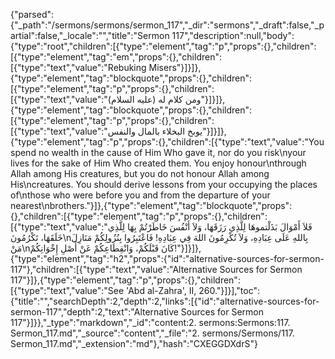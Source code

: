 {"parsed":{"_path":"/sermons/sermons/sermon_117","_dir":"sermons","_draft":false,"_partial":false,"_locale":"","title":"Sermon 117","description":null,"body":{"type":"root","children":[{"type":"element","tag":"p","props":{},"children":[{"type":"element","tag":"em","props":{},"children":[{"type":"text","value":"Rebuking Misers"}]}]},{"type":"element","tag":"blockquote","props":{},"children":[{"type":"element","tag":"p","props":{},"children":[{"type":"text","value":"ومن كلام له (عليه السلام)"}]}]},{"type":"element","tag":"blockquote","props":{},"children":[{"type":"element","tag":"p","props":{},"children":[{"type":"text","value":"يوبخ البخلاء بالمال والنفس"}]}]},{"type":"element","tag":"p","props":{},"children":[{"type":"text","value":"You spend no wealth in the cause of Him Who gave it, nor do you risk\nyour lives for the sake of Him Who created them. You enjoy honour\nthrough Allah among His creatures, but you do not honour Allah among His\ncreatures. You should derive lessons from your occupying the places of\nthose who were before you and from the departure of your nearest\nbrothers."}]},{"type":"element","tag":"blockquote","props":{},"children":[{"type":"element","tag":"p","props":{},"children":[{"type":"text","value":"فَلاَ أَمْوَالَ بَذَلْتموهَا لِلَّذِي رَزَقَهَا، وَلاَ أَنْفُسَ خَاطَرْتُمْ بِهَا لِلَّذِي خَلَقَهَا، تَكْرُمُونَ\nبِاللهِ عَلَى عِبَادِهِ، وَلاَ تُكْرِمُونَ اللهَ فِي عِبَادِهِ! فَاعْتَبِرُوا بِنُزُولِكُمْ مَنَازِلَ مَنْ\nكَانَ قَبْلَكُمْ، وَانْقِطَاعِكُمْ عَنْ أَصْلِ إِخْوَانِكُمْ!"}]}]},{"type":"element","tag":"h2","props":{"id":"alternative-sources-for-sermon-117"},"children":[{"type":"text","value":"Alternative Sources for Sermon 117"}]},{"type":"element","tag":"p","props":{},"children":[{"type":"text","value":"See 'Abd al-Zahra', II, 260."}]}],"toc":{"title":"","searchDepth":2,"depth":2,"links":[{"id":"alternative-sources-for-sermon-117","depth":2,"text":"Alternative Sources for Sermon 117"}]}},"_type":"markdown","_id":"content:2. sermons:Sermons:117. Sermon_117.md","_source":"content","_file":"2. sermons/Sermons/117. Sermon_117.md","_extension":"md"},"hash":"CXEGGDXdrS"}